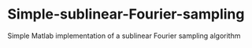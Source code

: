 # Simple-sublinear-Fourier-sampling
Simple Matlab implementation of a sublinear Fourier sampling algorithm
